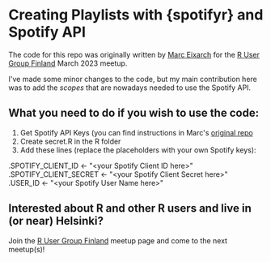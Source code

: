 # Creating Playlists with {spotifyr} and Spotify API

The code for this repo was originally written by [Marc Eixarch](https://github.com/Marceix) for the [R User Group Finland](https://www.meetup.com/r-user-group-finland/) March 2023 meetup.

I've made some minor changes to the code, but my main contribution here was to add the _scopes_ that are nowadays needed to use the Spotify API.

## What you need to do if you wish to use the code:

1) Get Spotify API Keys (you can find instructions in Marc's [original repo](https://github.com/eivicent/r-meetups-hki/tree/main/2023_03_28_SpotifyR)
2) Create secret.R in the R folder
3) Add these lines (replace the placeholders with your own Spotify keys):

.SPOTIFY_CLIENT_ID     <- "\<your Spotify Client ID here\>"  
.SPOTIFY_CLIENT_SECRET <- "\<your Spotify Client Secret here\>"  
.USER_ID               <- "\<your Spotify User Name here\>"

## Interested about R and other R users and live in (or near) Helsinki?

Join the [R User Group Finland](https://www.meetup.com/r-user-group-finland/) meetup page and come to the next meetup(s)!